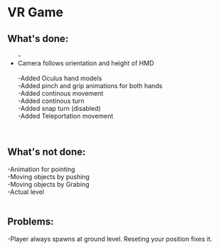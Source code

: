 <h1>VR Game</h1>

<h2>What's done:</h2> 
<ul>
-<li>Camera follows orientation and height of HMD </li></br>
-Added Oculus hand models </br>
-Added pinch and grip animations for both hands </br>
-Added continous movement </br>
-Added continous turn </br>
-Added snap turn (disabled) </br>
-Added Teleportation movement </br>
</ul>
</br>

<h2>What's not done:</h2> 
-Animation for pointing </br>
-Moving objects by pushing </br>
-Moving objects by Grabing </br>
-Actual level </br>
</br>

<h2>Problems:</h2> 
-Player always spawns at ground level. Reseting your position fixes it. </br>
</br>
